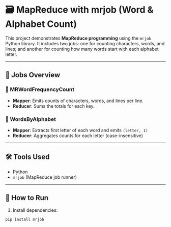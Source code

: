 # 🗃️ MapReduce with mrjob (Word & Alphabet Count)

This project demonstrates **MapReduce programming** using the `mrjob` Python library. It includes two jobs: one for counting characters, words, and lines; and another for counting how many words start with each alphabet letter.

---

## 🧠 Jobs Overview

### 🔢 MRWordFrequencyCount
- **Mapper**: Emits counts of characters, words, and lines per line.
- **Reducer**: Sums the totals for each key.

### 🔡 WordsByAlphabet
- **Mapper**: Extracts first letter of each word and emits `(letter, 1)`
- **Reducer**: Aggregates counts for each letter (case-insensitive)

---

## 🛠 Tools Used

- Python
- `mrjob` (MapReduce job runner)

---

## 🚀 How to Run

1. Install dependencies:
```bash
pip install mrjob
